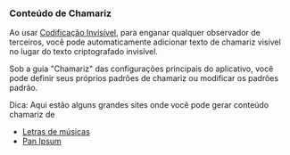 ### Conteúdo de Chamariz

Ao usar [Codificação Invisível](/codificação), para enganar qualquer observador de terceiros, você pode automaticamente adicionar texto de chamariz visível no lugar do texto criptografado invisível.

Sob a guia "Chamariz" das configurações principais do aplicativo, você pode definir seus próprios padrões de chamariz ou modificar os padrões padrão.

Dica:
Aqui estão alguns grandes sites onde você pode gerar conteúdo chamariz de
* [Letras de músicas](http://lyrics.wikia.com/wiki/LyricWiki:Top_100)
* [Pan Ipsum](http://panipsum.com/)